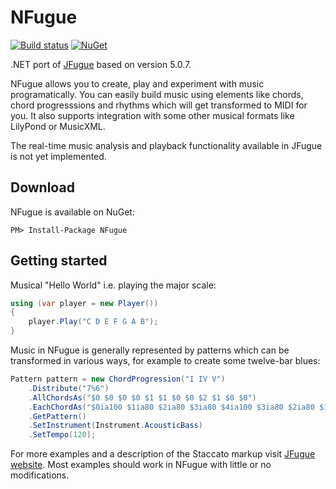 # NFugue

[![Build status](https://ci.appveyor.com/api/projects/status/u25hrsi0a1d9jecd?svg=true)](https://ci.appveyor.com/project/mchudy/nfugue)
[![NuGet](https://img.shields.io/nuget/v/NFugue.svg?maxAge=2592000)](https://www.nuget.org/packages/NFugue/)

.NET port of [JFugue](http://jfugue.org) based on version 5.0.7.

NFugue allows you to create, play and experiment with music programatically. You can easily build music using 
elements like chords, chord progresssions and rhythms which will get transformed to MIDI for you. It also supports 
integration with some other musical formats like LilyPond or MusicXML.

The real-time music analysis and playback functionality available in JFugue is not yet implemented. 

## Download
NFugue is available on NuGet:
```
PM> Install-Package NFugue
```

## Getting started
Musical "Hello World" i.e. playing the major scale:
```csharp
using (var player = new Player())
{
    player.Play("C D E F G A B");
}
```
Music in NFugue is generally represented by patterns which can be transformed in various ways, 
for example to create some twelve-bar blues:
```csharp
Pattern pattern = new ChordProgression("I IV V")
    .Distribute("7%6")
    .AllChordsAs("$0 $0 $0 $0 $1 $1 $0 $0 $2 $1 $0 $0")
    .EachChordAs("$0ia100 $1ia80 $2ia80 $3ia80 $4ia100 $3ia80 $2ia80 $1ia80")
    .GetPattern()
    .SetInstrument(Instrument.AcousticBass)
    .SetTempo(120);
```
For more examples and a description of the Staccato markup visit [JFugue website](http://jfugue.org/). Most examples should work in NFugue with little or no modifications.
